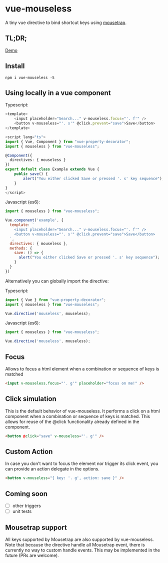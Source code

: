 # vue-mouseless
A tiny vue directive to bind shortcut keys using [mousetrap](https://github.com/ccampbell/mousetrap).

## TL;DR;
[Demo](https://f3zy8.codesandbox.io/)

## Install
```
npm i vue-mouseless -S
```

## Using locally in a vue component
Typescript:
```ts
<template>
    <input placeholder="Search..." v-mouseless.focus="'. f'" />
    <button v-mouseless="'. s'" @click.prevent="save">Save</button>
</template>

<script lang="ts">
import { Vue, Component } from "vue-property-decorator";
import { mouseless } from "vue-mouseless";

@Component({
  directives: { mouseless }
})
export default class Example extends Vue {
    public save() {
        alert("You either clicked Save or pressed '. s' key sequence");
    }
}
</script>
```

Javascript (es6):
```js
import { mouseless } from "vue-mouseless";

Vue.component('example', {
  template: `
    <input placeholder="Search..." v-mouseless.focus="'. f'" />
    <button v-mouseless="'. s'" @click.prevent="save">Save</button>
  `,
  directives: { mouseless },
  methods: {
    save: () => {
      alert("You either clicked Save or pressed '. s' key sequence");
    }
  }
})
```

Alternatively you can globally import the directive:

Typescript:
```ts
import { Vue } from "vue-property-decorator";
import { mouseless } from "vue-mouseless";

Vue.directive('mouseless', mouseless);
```

Javascript (es6):
```ts
import { mouseless } from "vue-mouseless";

Vue.directive('mouseless', mouseless);
```

## Focus
Allows to focus a html element when a combination or sequence of keys is matched

```html
<input v-mouseless.focus="'. g'" placeholder="focus on me!" />
```

## Click simulation
This is the default behavior of vue-mouseless. It performs a click on a html component when a combination or sequence of keys is matched. This allows for reuse of the @click functionality already defined in the component.

```html
<button @click="save" v-mouseless="'. g'" />
```

## Custom Action
In case you don't want to focus the element nor trigger its click event, you can provide an action delegate in the options.

```html
<button v-mouseless="{ key: '. g', action: save }" />
```

## Coming soon
- [ ] other triggers
- [ ] unit tests

## Mousetrap support
All keys supported by Mousetrap are also supported by vue-mouseless. Note that because the directive handle all Mousetrap event, there is currently no way to custom handle events. This may be implemented in the future (PRs are welcome).
